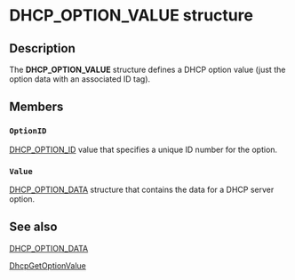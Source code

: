 # DHCP_OPTION_VALUE structure

## Description

The **DHCP_OPTION_VALUE** structure defines a DHCP option value (just the option data with an associated ID tag).

## Members

### `OptionID`

[DHCP_OPTION_ID](https://learn.microsoft.com/previous-versions/windows/desktop/dhcp/dhcp-server-management-type-definitions) value that specifies a unique ID number for the option.

### `Value`

[DHCP_OPTION_DATA](https://learn.microsoft.com/windows/desktop/api/dhcpsapi/ns-dhcpsapi-dhcp_option_data) structure that contains the data for a DHCP server option.

## See also

[DHCP_OPTION_DATA](https://learn.microsoft.com/windows/desktop/api/dhcpsapi/ns-dhcpsapi-dhcp_option_data)

[DhcpGetOptionValue](https://learn.microsoft.com/previous-versions/windows/desktop/api/dhcpsapi/nf-dhcpsapi-dhcpgetoptionvalue)